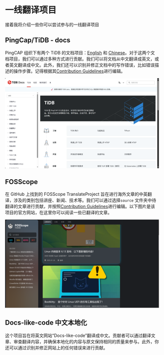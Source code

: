 # 一线翻译项目

接着我将介绍一些你可以尝试参与的一线翻译项目

## PingCap/TiDB - docs

 PingCAP 组织下有两个 TiDB 的文档项目：[English](https://github.com/pingcap/docs)  和 [Chinese](https://github.com/pingcap/docs-cn)。对于这两个文档项目，我们可以通过多种方式进行贡献。我们可以将文档从中文翻译成英文，或者英文翻译成中文。此外，我们还可以识别并修正文档中的写作错误，比如错误描述的操作步骤。记得根据其[Contribution Guidelines](https://github.com/pingcap/docs/blob/master/CONTRIBUTING.md)进行编辑。

![tidb-web](../../assets/tidb-web.jpg)

## FOSScope

在 GitHub 上找到的 FOSScope TranslateProject 旨在进行海外文章的中英翻译，涉及的类别包括讲座、新闻、技术等。我们可以通过选择`source` 文件夹中待翻译的文章进行贡献，并按照[Contribution Guidelines](https://fosscope.com/wiki/fosscope-workflow/translation-workflow)进行编辑。以下图片是该项目的官方网站，在这里你可以阅读一些已翻译的文章。

![fosscope](../../assets/fosscope.png)

## Docs-like-code 中文本地化

这个项目旨在将英文网站“Docs-like-code”翻译成中文。贡献者可以通过翻译文章、审查翻译内容，并确保本地化的内容与原文保持相同的质量来参与。此外，你还可以通过识别并修正网站上的任何错误来进行贡献。

